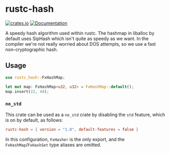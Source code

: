 # rustc-hash

[![crates.io](https://img.shields.io/crates/v/rustc-hash.svg)](https://crates.io/crates/rustc-hash)
[![Documentation](https://docs.rs/rustc-hash/badge.svg)](https://docs.rs/rustc-hash)

A speedy hash algorithm used within rustc. The hashmap in liballoc by
default uses SipHash which isn't quite as speedy as we want. In the
compiler we're not really worried about DOS attempts, so we use a fast
non-cryptographic hash.

## Usage

```rust
use rustc_hash::FxHashMap;

let mut map: FxHashMap<u32, u32> = FxHashMap::default();
map.insert(22, 44);
```

### `no_std`

This crate can be used as a `no_std` crate by disabling the `std`
feature, which is on by default, as follows:

```toml
rustc-hash = { version = "1.0", default-features = false }
```

In this configuration, `FxHasher` is the only export, and the
`FxHashMap`/`FxHashSet` type aliases are omitted.
